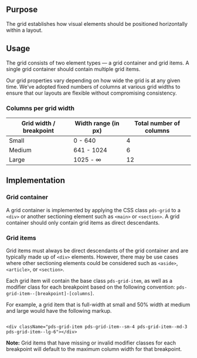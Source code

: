 ## Purpose

The grid establishes how visual elements should be positioned horizontally within a layout.

## Usage

The grid consists of two element types — a grid container and grid items. A single grid container should contain multiple grid items.

Our grid properties vary depending on how wide the grid is at any given time. We’ve adopted fixed numbers of columns at various grid widths to ensure that our layouts are flexible without compromising consistency.

### Columns per grid width

| Grid width / breakpoint | Width range (in px) | Total number of columns |
| ----------------------- | ------------------- | ----------------------- |
| Small                   | 0 - 640             | 4                       |
| Medium                  | 641 - 1024          | 6                       |
| Large                   | 1025 - ∞            | 12                      |

## Implementation

### Grid container

A grid container is implemented by applying the CSS class `pds-grid` to a `<div>` or another sectioning element such as `<main>` or `<section>`. A grid container should only contain grid items as direct descendants.

### Grid items

Grid items must always be direct descendants of the grid container and are typically made up of `<div>` elements. However, there may be use cases where other sectioning elements could be considered such as `<aside>`, `<article>`, or `<section>`.

Each grid item will contain the base class `pds-grid-item`, as well as a modifier class for each breakpoint based on the following convention: `pds-grid-item--[breakpoint]-[columns]`.

For example, a grid item that is full-width at small and 50% width at medium and large would have the following markup.

```

<div className="pds-grid-item pds-grid-item--sm-4 pds-grid-item--md-3 pds-grid-item--lg-6"></div>

```

**Note:** Grid items that have missing or invalid modifier classes for each breakpoint will default to the maximum column width for that breakpoint.
